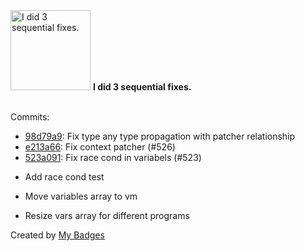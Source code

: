 <img src="https://github.com/my-badges/my-badges/blob/master/src/all-badges/fix-commit/fix-3.png?raw=true" alt="I did 3 sequential fixes." title="I did 3 sequential fixes." width="128">
<strong>I did 3 sequential fixes.</strong>
<br><br>

Commits:

- <a href="https://github.com/expr-lang/expr/commit/98d79a97c7b0c33468d5be7f99227adfcd741e9b">98d79a9</a>: Fix type any type propagation with patcher relationship
- <a href="https://github.com/expr-lang/expr/commit/e213a6616920398b6716fad8c64cc2cf2963df97">e213a66</a>: Fix context patcher (#526)
- <a href="https://github.com/expr-lang/expr/commit/523a091bcc4439823dfc22fefb7a22d34bec72a9">523a091</a>: Fix race cond in variabels (#523)

* Add race cond test

* Move variables array to vm

* Resize vars array for different programs


Created by <a href="https://github.com/my-badges/my-badges">My Badges</a>